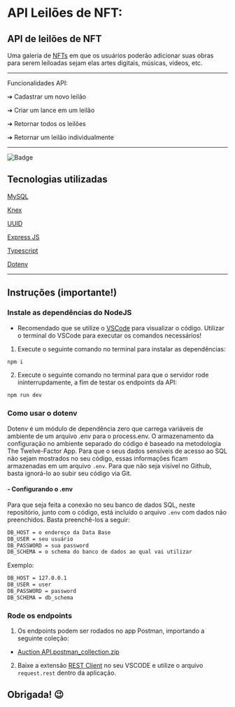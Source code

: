 # API Leilões de NFT:

## API de leilões de NFT
Uma galeria de [NFTs](https://gizmodo.uol.com.br/o-que-e-nft-non-fungile-tokens-tudo-sobre/) em que os usuários poderão adicionar suas obras para serem leiloadas sejam elas artes digitais, músicas, vídeos, etc.

-------------

Funcionalidades API:

➔ Cadastrar um novo leilão

➔ Criar um lance em um leilão

➔ Retornar todos os leilões

➔ Retornar um leilão individualmente

-----

![Badge](https://img.shields.io/badge/NPM-14.17.3-%237159c1?style=for-the-badge&logo=ghost)


## Tecnologias utilizadas
[MySQL](https://www.mysql.com/)

[Knex](http://knexjs.org/)

[UUID](https://en.wikipedia.org/wiki/Universally_unique_identifier)

[Express JS](https://expressjs.com/pt-br/)

[Typescript](https://www.typescriptlang.org/)

[Dotenv](https://www.npmjs.com/package/dotenv)

----

## Instruções (importante!)

### Instale as dependências do NodeJS

  - Recomendado que se utilize o [VSCode]('https://code.visualstudio.com') para visualizar o código. Utilizar o terminal do VSCode para executar os comandos necessários!

1. Execute o seguinte comando no terminal para instalar as dependências:
```bash
npm i
````
2. Execute o seguinte comando no terminal para que o servidor rode ininterrupdamente, a fim de testar os endpoints da API:
```bash
npm run dev
```
### Como usar o dotenv

Dotenv é um módulo de dependência zero que carrega variáveis ​​de ambiente de um arquivo .env para o process.env. O armazenamento da configuração no ambiente separado do código é baseado na metodologia The Twelve-Factor App.
Para que o seus dados sensíveis de acesso ao SQL não sejam mostrados no seu código, essas informações ficam armazenadas em um arquivo `.env`. Para que não seja visível no Github, basta ignorá-lo ao subir seu código via Git.

#### - Configurando o .env
Para que seja feita a conexão no seu banco de dados SQL, neste repositório, junto com o código, está incluído o arquivo `.env` com dados não preenchidos. Basta preenchê-los a seguir:

```bash
DB_HOST = o endereço da Data Base
DB_USER = seu usuário
DB_PASSWORD = sua password
DB_SCHEMA = o schema do banco de dados ao qual vai utilizar 
```
Exemplo:
```bash
DB_HOST = 127.0.0.1
DB_USER = user
DB_PASSWORD = password
DB_SCHEMA = db_schema
```

### Rode os endpoints
1. Os endpoints podem ser rodados no app Postman, importando a seguinte coleção:
 
- [Auction API.postman_collection.zip](https://github.com/fabianagenila/Auctions-API/files/6670745/Auction.API.postman_collection.zip)

2. Baixe a extensão [REST Client](https://marketplace.visualstudio.com/items?itemName=humao.rest-client) no seu VSCODE e utilize o arquivo `request.rest` dentro da aplicação.
   


## Obrigada! :wink: 
